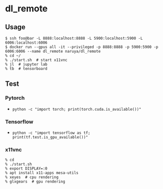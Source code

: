 # dl_remote

## Usage

```
$ ssh foo@bar -L 8888:localhost:8888 -L 5900:localhost:5900 -L 6006:localhost:6006
$ docker run --gpus all -it --privileged -p 8888:8888 -p 5900:5900 -p 6006:6006 --name dl_remote naruya/dl_remote
% cd ~/
% ./start.sh  # start x11vnc
% jl  # jupyter lab
% tb  # tensorboard
```

## Test

### Pytorch

- `python -c "import torch; print(torch.cuda.is_available())"`

### Tensorflow
- `python -c "import tensorflow as tf; print(tf.test.is_gpu_available())"`

### x11vnc

```
% cd
% ./start.sh
% export DISPLAY=:0
% apt install x11-apps mesa-utils
% xeyes  # cpu rendering
% glxgears  # gpu rendering
```
